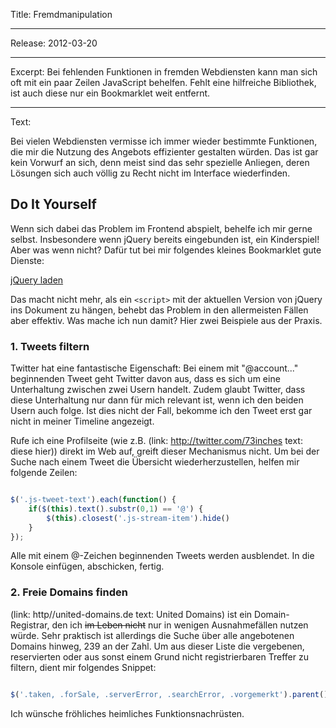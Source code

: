 Title: Fremdmanipulation

----

Release: 2012-03-20

----

Excerpt: Bei fehlenden Funktionen in fremden Webdiensten kann man sich oft mit ein paar Zeilen JavaScript behelfen. Fehlt eine hilfreiche Bibliothek, ist auch diese nur ein Bookmarklet weit entfernt.

----

Text:

Bei vielen Webdiensten vermisse ich immer wieder bestimmte Funktionen, die mir die Nutzung des Angebots effizienter gestalten würden. Das ist gar kein Vorwurf an sich, denn meist sind das sehr spezielle Anliegen, deren Lösungen sich auch völlig zu Recht nicht im Interface wiederfinden.

## Do It Yourself

Wenn sich dabei das Problem im Frontend abspielt, behelfe ich mir gerne selbst. Insbesondere wenn jQuery bereits eingebunden ist, ein Kinderspiel! Aber was wenn nicht? Dafür tut bei mir folgendes kleines Bookmarklet gute Dienste:

<a href="javascript:(function(){document.body.appendChild(document.createElement('script')).src='http://code.jquery.com/jquery.min.js';})();" class="button red">jQuery laden</a>

Das macht nicht mehr, als ein `<script>` mit der aktuellen Version von jQuery ins Dokument zu hängen, behebt das Problem in den allermeisten Fällen aber effektiv. Was mache ich nun damit? Hier zwei Beispiele aus der Praxis.

### 1. Tweets filtern

Twitter hat eine fantastische Eigenschaft: Bei einem mit "@account..." beginnenden Tweet geht Twitter davon aus, dass es sich um eine Unterhaltung zwischen zwei Usern handelt. Zudem glaubt Twitter, dass diese Unterhaltung nur dann für mich relevant ist, wenn ich den beiden Usern auch folge. Ist dies nicht der Fall, bekomme ich den Tweet erst gar nicht in meiner Timeline angezeigt. 

Rufe ich eine Profilseite (wie z.B. (link: http://twitter.com/73inches text: diese hier)) direkt im Web auf, greift dieser Mechanismus nicht. Um bei der Suche nach einem Tweet die Übersicht wiederherzustellen, helfen mir folgende Zeilen:

```js

$('.js-tweet-text').each(function() {
	if($(this).text().substr(0,1) == '@') {
		$(this).closest('.js-stream-item').hide()
	}
});

```

Alle mit einem @-Zeichen beginnenden Tweets werden ausblendet. In die Konsole einfügen, abschicken, fertig.

### 2. Freie Domains finden

(link: http//united-domains.de text: United Domains) ist ein Domain-Registrar, den ich <strike>im Leben nicht</strike> nur in wenigen Ausnahmefällen nutzen würde. Sehr praktisch ist allerdings die Suche über alle angebotenen Domains hinweg, 239 an der Zahl. Um aus dieser Liste die vergebenen, reservierten oder aus sonst einem Grund nicht registrierbaren Treffer zu filtern, dient mir folgendes Snippet:

```js

$('.taken, .forSale, .serverError, .searchError, .vorgemerkt').parent().hide()

```

Ich wünsche fröhliches heimliches Funktionsnachrüsten.